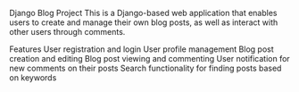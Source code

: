 Django Blog Project
This is a Django-based web application that enables users to create and manage their own blog posts, as well as interact with other users through comments.

Features
User registration and login
User profile management
Blog post creation and editing
Blog post viewing and commenting
User notification for new comments on their posts
Search functionality for finding posts based on keywords
